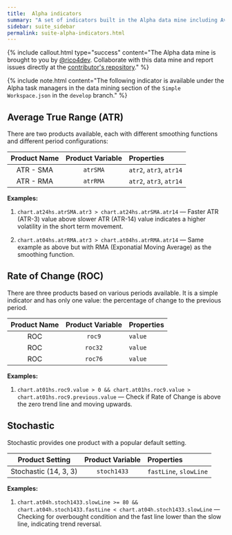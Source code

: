```yaml
---
title:  Alpha indicators
summary: "A set of indicators built in the Alpha data mine including Average True Range (ATR), Rate of Change (ROC), and Stochastic indicators."
sidebar: suite_sidebar
permalink: suite-alpha-indicators.html
---
```


{% include callout.html type="success" content="The Alpha data mine is brought to you by <a href='https://github.com/rico4dev' rel='nofollow' rel='noopener' target='_blank'>@rico4dev</a></strong>. Collaborate with this data mine and report issues directly at the <a href='https://github.com/rico4dev/Superalgos'  rel='nofollow' rel='noopener' target='_blank'>contributor's repository</a>." %}

{% include note.html content="The following indicator is available under the Alpha task managers in the data mining section of the ```Simple Workspace.json``` in the ```develop``` branch." %}

## Average True Range (ATR)

There are two products available, each with different smoothing functions and different period configurations:

| Product Name | Product Variable | Properties |
| :---: | :---: | :--- | 
| ATR - SMA | ```atrSMA``` | ```atr2```, ```atr3```, ```atr14``` |
| ATR - RMA | ```atrRMA``` | ```atr2```, ```atr3```, ```atr14``` |

**Examples:**

1. ```chart.at24hs.atrSMA.atr3 > chart.at24hs.atrSMA.atr14``` — Faster ATR (ATR-3) value above slower ATR (ATR-14) value indicates a higher volatility in the short term movement.

1. ```chart.at04hs.atrRMA.atr3 > chart.at04hs.atrRMA.atr14``` — Same example as above but with RMA (Exponatial Moving Average) as the smoothing function.

## Rate of Change (ROC)

There are three products based on various periods available. It is a simple indicator and has only one value: the percentage of change to the previous period.

| Product Name | Product Variable | Properties |
| :---: | :---: | :--- | 
| ROC | ```roc9``` | ```value``` |
| ROC | ```roc32``` | ```value``` |
| ROC | ```roc76``` | ```value``` |

**Examples:**

1. ```chart.at01hs.roc9.value > 0 && chart.at01hs.roc9.value > chart.at01hs.roc9.previous.value``` — Check if Rate of Change is above the zero trend line and moving upwards.

## Stochastic

Stochastic provides one product with a popular default setting.

| Product Setting | Product Variable | Properties |
| :---: | :---: | :--- |
| Stochastic (14, 3, 3) | ```stoch1433``` | ```fastLine```, ```slowLine``` |

**Examples:**

1. ```chart.at04h.stoch1433.slowLine >= 80 && chart.at04h.stoch1433.fastLine < chart.at04h.stoch1433.slowLine``` — Checking for overbought condition and the fast line lower than the slow line, indicating trend reversal.
